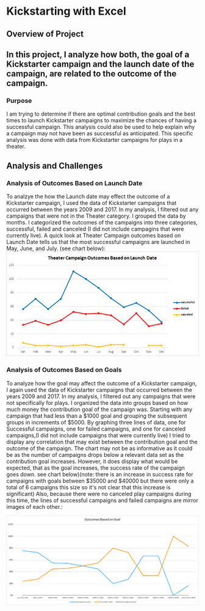 # Kickstarting with Excel

## Overview of Project
In this project, I analyze how both, the goal of a Kickstarter campaign and the launch date of the campaign, are related to the outcome of the campaign.
--
### Purpose
I am trying to determine if there are optimal contribution goals and the best times to launch Kickstarter campaigns to maximize the chances of having a successful campaign.
This analysis could also be used to help explain why a campaign may not have been as successful as anticipated. This specific analysis was done with data from Kickstarter campaigns 
for plays in a theater.

## Analysis and Challenges

### Analysis of Outcomes Based on Launch Date
To analzye the how the Launch date may effect the outcome of a Kickstarter campaign, I used the data of Kickstarter campaigns that occurred between the years 2009 and 2017. In my analysis, I filtered out any
campaigns that were not in the Theater category. I grouped the data by months. I categorized the outcomes of the campaigns into three categories, successful, failed and canceled (I did not
include campagins that were currently live). A quick look at Theater Campaign outcomes based on Launch Date tells us that the most successful campaigns are launched in May, June, and July. (see chart below): <img src = "https://github.com/AaronAKTX/kickstarter-analysis/blob/main/resources/Theater_Outcomes_vs_Launch.png.png">

### Analysis of Outcomes Based on Goals
To analyze how the goal may affect the outcome of a Kickstarter campaign, I again used the data of Kickstarter campaigns that occurred between the years 2009 and 2017. In my analysis, I filtered out any
campaigns that were not specifically for plays. I organized the data into groups based on how much money the contribution goal of the campaign was. Starting with any campaign that had less than a $1000 goal and grouping the subsequent groups in increments of $5000.
By graphing three lines of data, one for Successful campaigns, one for failed campaigns, and one for canceled campaigns,(I did not include campaigns that were currently live) I tried to display any correlation that may exist between the contribution goal and the outcome of the campaign. The chart may not be as informative as it could be as the number of campaigns drops below a relevant data set as the contribution goal increases. However, it does display what would be expected, that as the goal increases, the success rate of the campaign goes down.
see chart below)(note: there is an increase in success rate for campaigns with goals between $35000 and $40000 but there were only a total of 6 campaigns this size so it's not clear that this increase is significant) Also, because there were no canceled play campaigns during this time, the lines of successful campaigns and failed campaigns are mirror images of each other.:

<img src = "https://github.com/AaronAKTX/kickstarter-analysis/blob/main/resources/Outcomes_vs_Goals.png">
